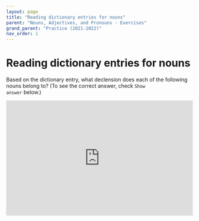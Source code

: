 ```yaml
---
layout: page
title: "Reading dictionary entries for nouns"
parent: "Nouns, Adjectives, and Pronouns - Exercises"
grand_parent: "Practice (2021-2022)"
nav_order: 1
---
```




# Reading dictionary entries for nouns


Based on the dictionary entry, what declension does each of the following nouns belong to? (To see the correct answer, check <code>Show answer</code> below.)


<iframe width="100%" height="310" frameborder="0"
  src="https://observablehq.com/embed/@l3/identify-the-declension?cell=viewof+q&cell=dictionary&cell=answer1&cell=viewof+showAnswer&cell=css"></iframe>
